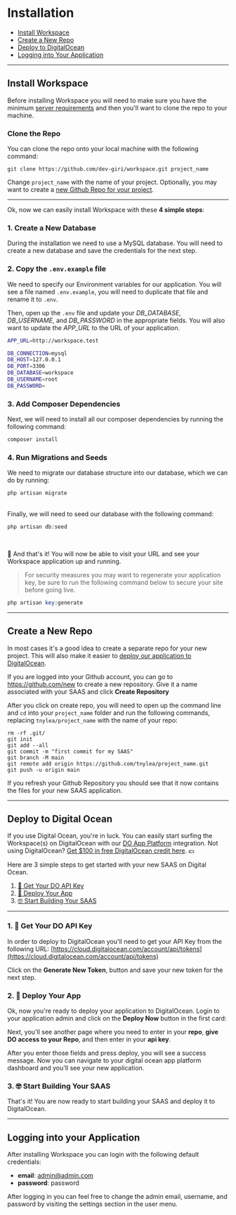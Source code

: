 # Installation

- [Install Workspace](#install-workspace)
- [Create a New Repo](#create-repo)
- [Deploy to DigitalOcean](#deploy-to-digitalocean)
- [Logging into Your Application](#login)

---

<a name="install-workspace"></a>
## Install Workspace

Before installing Workspace you will need to make sure you have the minimum <a href="https://laravel.com/docs/deployment#server-requirements" target="_blank">server requirements</a> and then you'll want to clone the repo to your machine.

### Clone the Repo

You can clone the repo onto your local machine with the following command:

```
git clone https://github.com/dev-giri/workspace.git project_name
```

Change `project_name` with the name of your project. Optionally, you may want to create a [new Github Repo for your project](#create-repo).

---

Ok, now we can easily install Workspace with these **4 simple steps**:

### 1. Create a New Database

During the installation we need to use a MySQL database. You will need to create a new database and save the credentials for the next step.

### 2. Copy the `.env.example` file

We need to specify our Environment variables for our application. You will see a file named `.env.example`, you will need to duplicate that file and rename it to `.env`.

Then, open up the `.env` file and update your *DB_DATABASE*, *DB_USERNAME*, and *DB_PASSWORD* in the appropriate fields. You will also want to update the *APP_URL* to the URL of your application.

```bash
APP_URL=http://workspace.test

DB_CONNECTION=mysql
DB_HOST=127.0.0.1
DB_PORT=3306
DB_DATABASE=workspace
DB_USERNAME=root
DB_PASSWORD=
```


### 3. Add Composer Dependencies

Next, we will need to install all our composer dependencies by running the following command:

```php
composer install
```
### 4. Run Migrations and Seeds

We need to migrate our database structure into our database, which we can do by running:

```php
php artisan migrate
```
<br>
Finally, we will need to seed our database with the following command:

```php
php artisan db:seed
```
<br>

🎉 And that's it! You will now be able to visit your URL and see your Workspace application up and running.


> For security measures you may want to regenerate your application key, be sure to run the following command below to secure your site before going live.

```php
php artisan key:generate
```

---

<a name="create-repo"></a>

## Create a New Repo

In most cases it's a good idea to create a separate repo for your new project. This will also make it easier to [deploy our application to DigitalOcean](#deploy-to-do).

If you are logged into your Github account, you can go to <a href="https://github.com/new" target="_blank">https://github.com/new</a> to create a new repository. Give it a name associated with your SAAS and click **Create Repository**

After you click on create repo, you will need to open up the command line and `cd` into your `project_name` folder and run the following commands, replacing `tnylea/project_name` with the name of your repo:

```
rm -rf .git/
git init
git add --all
git commit -m "first commit for my SAAS"
git branch -M main
git remote add origin https://github.com/tnylea/project_name.git
git push -u origin main
```

If you refresh your Github Repository you should see that it now contains the files for your new SAAS application.

---


<a name="deploy-to-digitalocean"></a>
## Deploy to Digital Ocean

If you use Digital Ocean, you're in luck. You can easily start surfing the Workspace(s) on DigitalOcean with our <a href="https://www.digitalocean.com/products/app-platform/" target="_blank">DO App Platform</a> integration. Not using DigitalOcean? <a href="https://m.do.co/c/dc19b9819d06" target="_blank">Get $100 in free DigitalOcean credit here</a>. 💵

Here are 3 simple steps to get started with your new SAAS on Digital Ocean.

1. [🔑 Get Your DO API Key](#api-key)
2. [🚀 Deploy Your App](#deploy-app)
3. [🤓 Start Building Your SAAS](#start-building)

---

<a name="api-key"></a>
### 1. 🔑 Get Your DO API Key

In order to deploy to DigitalOcean you'll need to get your API Key from the following URL: [https://cloud.digitalocean.com/account/api/tokens](https://cloud.digitalocean.com/account/api/tokens)

Click on the **Generate New Token**, button and save your new token for the next step.

<a name="deploy-app"></a>
### 2. 🚀 Deploy Your App

Ok, now you're ready to deploy your application to DigitalOcean. Login to your application admin and click on the **Deploy Now** button in the first card:

Next, you'll see another page where you need to enter in your **repo**, **give DO access to your Repo**, and then enter in your **api key**.

After you enter those fields and press deploy, you will see a success message. Now you can navigate to your digital ocean app platform dashboard and you'll see your new application.

<a name="start-building"></a>
### 3. 🤓  Start Building Your SAAS

That's it! You are now ready to start building your SAAS and deploy it to DigitalOcean.

---


<a name="login"></a>
## Logging into your Application

After installing Workspace you can login with the following default credentials:

- **email**: admin@admin.com
- **password**: password

After logging in you can feel free to change the admin email, username, and password by visiting the settings section in the user menu.
